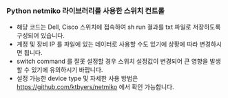 ### Python netmiko 라이브러리를 사용한 스위치 컨트롤

* 해당 코드는 Dell, Cisco 스위치에 접속하여 sh run 결과를 txt 파일로 저장하도록 구성되어 있습니다.
* 계정 및 장비 IP 를 파일에 있는 데이터로 사용할 수도 있기에 상황에 따라 변경하시면 됩니다.
* switch command 를 잘못 설정할 경우 스위치 설정값이 변경되어 큰 영향을 발생할 수 있기에 유의하시기 바랍니다.
* 설정 가능한 device type 및 자세한 사용 방법은 https://github.com/ktbyers/netmiko 에서 확인 가능합니다.
